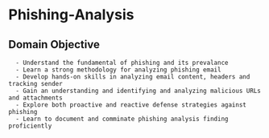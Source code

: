 # Phishing-Analysis

  ##   Domain Objective

      - Understand the fundamental of phishing and its prevalance
      - Learn a strong methodology for analyzing phishing email 
      - Develop hands-on skills in analyzing email content, headers and tracking sender
      - Gain an understanding and identifying and analyzing malicious URLs and attachments
      - Explore both proactive and reactive defense strategies against phishing
      - Learn to document and comminate phishing analysis finding proficiently
